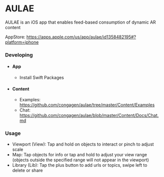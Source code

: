 # AULAE

AULAE is an iOS app that enables feed-based consumption of dynamic AR content

AppStore: https://apps.apple.com/us/app/aulae/id1358482195#?platform=iphone


### Developing
- #### App
  - Install Swift Packages

- #### Content
  - Examples: https://github.com/congagen/aulae/tree/master/Content/Examples
  - Chat: https://github.com/congagen/aulae/blob/master/Content/Docs/Chat.md

### Usage

- Viewport (View): Tap and hold on objects to interact or pinch to adjust scale
- Map: Tap objects for info or tap and hold to adjust your view range (objects outside the specified range will not appear in the viewport)
- Library (Lib): Tap the plus button to add urls or topics, swipe left to delete or share
